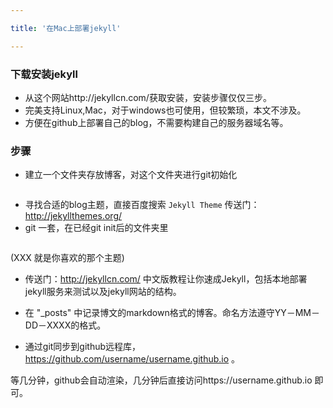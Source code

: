 ```yaml
---

title: '在Mac上部署jekyll'

---
```



### 下载安装jekyll

* 从这个网站http://jekyllcn.com/获取安装，安装步骤仅仅三步。
* 完美支持Linux,Mac，对于windows也可使用，但较繁琐，本文不涉及。
* 方便在github上部署自己的blog，不需要构建自己的服务器域名等。

### 步骤
* 建立一个文件夹存放博客，对这个文件夹进行git初始化
```git init
```
* 寻找合适的blog主题，直接百度搜索  ```Jekyll Theme``` 传送门：http://jekyllthemes.org/
* git 一套，在已经git init后的文件夹里
```git clone XXX
```
(XXX 就是你喜欢的那个主题)

* 传送门：http://jekyllcn.com/ 中文版教程让你速成Jekyll，包括本地部署jekyll服务来测试以及jekyll网站的结构。
* 在 "_posts" 中记录博文的markdown格式的博客。命名方法遵守YY－MM－DD－XXXX的格式。

* 通过git同步到github远程库，https://github.com/username/username.github.io 。

等几分钟，github会自动渲染，几分钟后直接访问https://username.github.io 即可。
